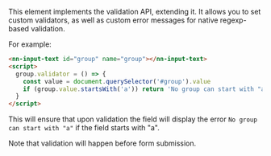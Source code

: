  This element implements the validation API, extending it. It allows you to
 set custom validators, as well as custom error messages for native regexp-based
 validation.

 For example:

````html
<nn-input-text id="group" name="group"></nn-input-text>
<script>
  group.validator = () => {
    const value = document.querySelector('#group').value
    if (group.value.startsWith('a')) return 'No group can start with "a"'
  }
</script>
 ````

This will ensure that upon validation the field will display the error
`No group can start with "a"` if the field starts with "a".

Note that validation will happen before form submission.
